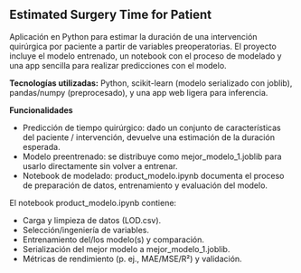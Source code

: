 ## Estimated Surgery Time for Patient
Aplicación en Python para estimar la duración de una intervención quirúrgica por paciente a partir de variables preoperatorias. El proyecto incluye el modelo entrenado, un notebook con el proceso de modelado y una app sencilla para realizar predicciones con el modelo. 

**Tecnologías utilizadas:** Python, scikit-learn (modelo serializado con joblib), pandas/numpy (preprocesado), y una app web ligera para inferencia.

**Funcionalidades**
- Predicción de tiempo quirúrgico: dado un conjunto de características del paciente / intervención, devuelve una estimación de la duración esperada.
- Modelo preentrenado: se distribuye como mejor_modelo_1.joblib para usarlo directamente sin volver a entrenar. 
- Notebook de modelado: product_modelo.ipynb documenta el proceso de preparación de datos, entrenamiento y evaluación del modelo. 

El notebook product_modelo.ipynb contiene:
- Carga y limpieza de datos (LOD.csv).
- Selección/ingeniería de variables.
- Entrenamiento del/los modelo(s) y comparación.
- Serialización del mejor modelo a mejor_modelo_1.joblib.
- Métricas de rendimiento (p. ej., MAE/MSE/R²) y validación.

